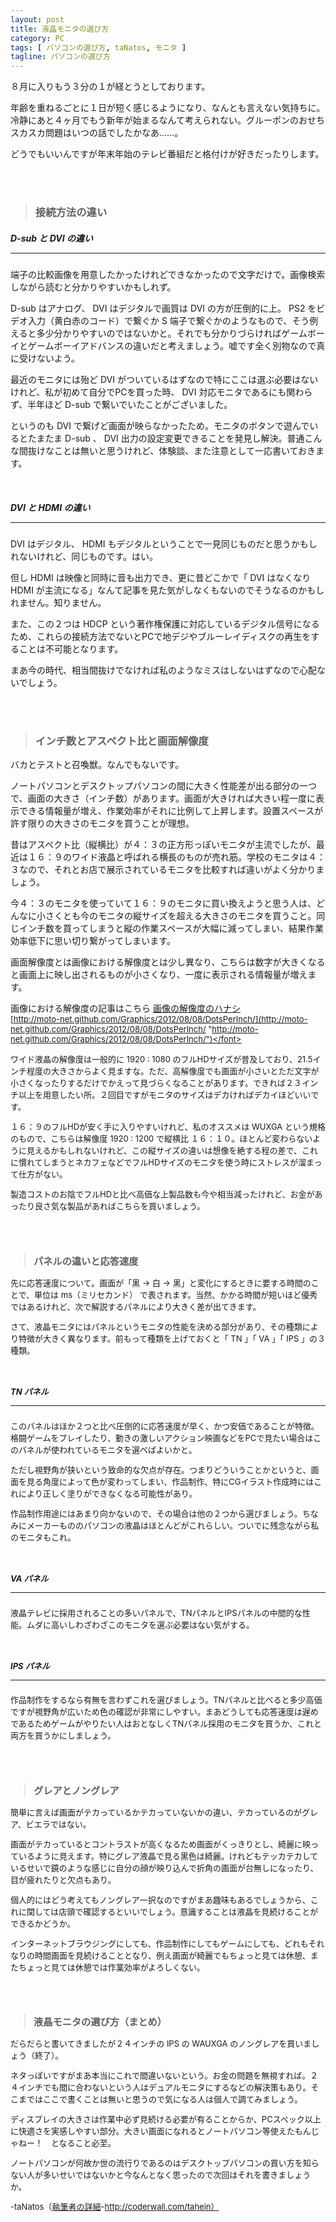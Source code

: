 ```yaml
---
layout: post
title: 液晶モニタの選び方
category: PC
tags: [ パソコンの選び方, taNatos, モニタ ]
tagline: パソコンの選び方
---
```


８月に入りもう３分の１が経とうとしております。

年齢を重ねるごとに１日が短く感じるようになり、なんとも言えない気持ちに。冷静にあと４ヶ月でもう新年が始まるなんて考えられない。グルーポンのおせちスカスカ問題はいつの話でしたかなあ……。

どうでもいいんですが年末年始のテレビ番組だと格付けが好きだったりします。

<br>

<br>

> ### 接続方法の違い ###


##### D-sub と DVI の違い <hr size="1" />

端子の比較画像を用意したかったけれどできなかったので文字だけで。画像検索しながら読むと分かりやすいかもしれず。

D-sub はアナログ、 DVI はデジタルで画質は DVI の方が圧倒的に上。 PS2 をビデオ入力（黄白赤のコード）で繋ぐか S 端子で繋ぐかのようなもので、そう例えると多少分かりやすいのではないかと。それでも分かりづらければゲームボーイとゲームボーイアドバンスの違いだと考えましょう。嘘です全く別物なので真に受けないよう。

最近のモニタには殆ど DVI がついているはずなので特にここは選ぶ必要はないけれど、私が初めて自分でPCを買った時、 DVI 対応モニタであるにも関わらず、半年ほど D-sub で繋いでいたことがございました。

というのも DVI で繋げど画面が映らなかったため。モニタのボタンで遊んでいるとたまたま D-sub 、 DVI 出力の設定変更できることを発見し解決。普通こんな間抜けなことは無いと思うけれど、体験談、また注意として一応書いておきます。

 
<br>

##### DVI と HDMI の違い <hr size="1" />

DVI はデジタル、 HDMI もデジタルということで一見同じものだと思うかもしれないけれど、同じものです。はい。

但し HDMI は映像と同時に音も出力でき、更に昔どこかで「 DVI はなくなり HDMI が主流になる」なんて記事を見た気がしなくもないのでそうなるのかもしれません。知りません。

また、この２つは HDCP という著作権保護に対応しているデジタル信号になるため、これらの接続方法でないとPCで地デジやブルーレイディスクの再生をすることは不可能となります。

まあ今の時代、相当間抜けでなければ私のようなミスはしないはずなので心配ないでしょう。

<br>

<br>

> ### インチ数とアスペクト比と画面解像度 ###


バカとテストと召喚獣。なんでもないです。


ノートパソコンとデスクトップパソコンの間に大きく性能差が出る部分の一つで、画面の大きさ（インチ数）があります。画面が大きければ大きい程一度に表示できる情報量が増え、作業効率がそれに比例して上昇します。設置スペースが許す限りの大きさのモニタを買うことが理想。

昔はアスペクト比（縦横比）が４：３の正方形っぽいモニタが主流でしたが、最近は１６：９のワイド液晶と呼ばれる横長のものが売れ筋。学校のモニタは４：３なので、それとお店で展示されているモニタを比較すれば違いがよく分かりましょう。

今４：３のモニタを使っていて１６：９のモニタに買い換えようと思う人は、どんなに小さくとも今のモニタの縦サイズを超える大きさのモニタを買うこと。同じインチ数を買ってしまうと縦の作業スペースが大幅に減ってしまい、結果作業効率低下に思い切り繋がってしまいます。

画面解像度とは画像における解像度とは少し異なり、こちらは数字が大きくなると画面上に映し出されるものが小さくなり、一度に表示される情報量が増えます。

画像における解像度の記事はこちら
<a href="http://moto-net.github.com/Graphics/2012/08/08/DotsPerInch/">画像の解像度のハナシ</a><br>
<font size ="2">[http://moto-net.github.com/Graphics/2012/08/08/DotsPerInch/](http://moto-net.github.com/Graphics/2012/08/08/DotsPerInch/ "http://moto-net.github.com/Graphics/2012/08/08/DotsPerInch/")</font>

ワイド液晶の解像度は一般的に 1920 : 1080 のフルHDサイズが普及しており、21.5インチ程度の大きさからよく見ますな。ただ、高解像度でも画面が小さいとただ文字が小さくなったりするだけでかえって見づらくなることがあります。できれば２３インチ以上を用意したい所。２回目ですがモニタのサイズはデカければデカイほどいいです。

１６：９のフルHDが安く手に入りやすいけれど、私のオススメは WUXGA という規格のもので、こちらは解像度 1920 : 1200 で縦横比 １６：１０。ほとんど変わらないように見えるかもしれないけれど、この縦サイズの違いは想像を絶する程の差で、これに慣れてしまうとネカフェなどでフルHDサイズのモニタを使う時にストレスが溜まって仕方がない。

製造コストのお陰でフルHDと比べ高価な上製品数も今や相当減ったけれど、お金があったり良さ気な製品があればこちらを買いましょう。

<br>

<br>

> ### パネルの違いと応答速度 ###


先に応答速度について。画面が「黒 → 白 → 黒」と変化にするときに要する時間のことで、単位は ms（ミリセカンド） で表されます。当然、かかる時間が短いほど優秀ではあるけれど、次で解説するパネルにより大きく差が出てきます。

さて、液晶モニタにはパネルというモニタの性能を決める部分があり、その種類により特徴が大きく異なります。前もって種類を上げておくと「 TN 」「 VA 」「 IPS 」の３種類。

<br>

##### TN パネル <hr size="1" />

このパネルはほか２つと比べ圧倒的に応答速度が早く、かつ安価であることが特徴。格闘ゲームをプレイしたり、動きの激しいアクション映画などをPCで見たい場合はこのパネルが使われているモニタを選べばよいかと。

ただし視野角が狭いという致命的な欠点が存在。つまりどういうことかというと、画面を見る角度によって色が変わってしまい、作品制作、特にCGイラスト作成時にはこれにより正しく塗りができなくなる可能性があり。

作品制作用途にはあまり向かないので、その場合は他の２つから選びましょう。ちなみにメーカーもののパソコンの液晶はほとんどがこれらしい。ついでに残念ながら私のモニタもこれ。

<br>

##### VA パネル <hr size="1" />

液晶テレビに採用されることの多いパネルで、TNパネルとIPSパネルの中間的な性能。ムダに高いしわざわざこのモニタを選ぶ必要はない気がする。

<br>

##### IPS パネル <hr size="1" />

作品制作をするなら有無を言わずこれを選びましょう。TNパネルと比べると多少高価ですが視野角が広いため色の確認が非常にしやすい。まあどうしても応答速度は遅めであるためゲームがやりたい人はおとなしくTNパネル採用のモニタを買うか、これと両方を買うかにしましょう。

<br>

<br>

> ### グレアとノングレア ###


簡単に言えば画面がテカっているかテカっていないかの違い、テカっているのがグレア、ビエラではない。

画面がテカっているとコントラストが高くなるため画面がくっきりとし、綺麗に映っているように見えます。特にグレア液晶で見る黒色は綺麗。けれどもテッカテカしているせいで鏡のような感じに自分の顔が映り込んで折角の画面が台無しになったり、目が疲れたりと欠点もあり。

個人的にはどう考えてもノングレア一択なのですがまあ趣味もあるでしょうから、これに関しては店頭で確認するといいでしょう。意識することは液晶を見続けることができるかどうか。

インターネットブラウジングにしても、作品制作にしてもゲームにしても、どれもそれなりの時間画面を見続けることとなり、例え画面が綺麗でもちょっと見ては休憩、またちょっと見ては休憩では作業効率がよろしくない。



<br>

<br>

> ### 液晶モニタの選び方（まとめ） ###


だらだらと書いてきましたが２４インチの IPS の WAUXGA のノングレアを買いましょう（終了）。

ネタっぽいですがまあ本当にこれで間違いないという。お金の問題を無視すれば。２４インチでも間に合わないという人はデュアルモニタにするなどの解決策もあり。そこまではここで書くことは無いと思うので気になる人は個人で調てみましょう。

ディスプレイの大きさは作業中必ず見続ける必要が有ることからか、PCスペック以上に快適さを実感しやすい部分。大きい画面になれるとノートパソコン等使えたもんじゃねー！　となること必至。

ノートパソコンが何故か世の流行りであるのはデスクトップパソコンの買い方を知らない人が多いせいではないかと今なんとなく思ったので次回はそれを書きましょうか。

 -taNatos（[執筆者の詳細](http://coderwall.com/tahein)-http://coderwall.com/tahein）